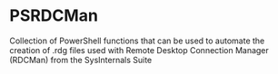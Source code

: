 # PSRDCMan
Collection of PowerShell functions that can be used to automate the creation of .rdg files used with Remote Desktop Connection Manager (RDCMan) from the SysInternals Suite
